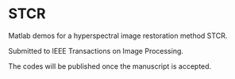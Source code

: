 # STCR
Matlab demos for a hyperspectral image restoration method STCR.

Submitted to IEEE Transactions on Image Processing.

The codes will be published once the manuscript is accepted.
